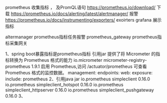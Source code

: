 prometheus 收集指标 ， 及PromQL语句
    https://prometheus.io/download/ 下载
    https://prometheus.io/docs/alerting/latest/alertmanager/ 报警
    https://prometheus.io/docs/instrumenting/exporters/ exoirters
    grafana 展示指标    

altermanager prometheus指标任务报警
prometheus_gateway prometheus指标采集网关

1、spring boot暴露指标是prometheus指标
引用jar 提供了将 Micrometer 的指标转换为 Prometheus 格式的能力
<dependency>
    <groupId>io.micrometer</groupId>
    <artifactId>micrometer-registry-prometheus</artifactId>
    <version>1.9.1</version>
</dependency>
启用 Prometheus,访问 /actuator/prometheus 可查看 Prometheus 格式的监控数据。
    management:
        endpoints:
            web:
                exposure:
                    include: prometheus
2、引用java jar
    <!-- The prometheus client begin-->
    <!-- Prometheus 核心客户端库 -->
    <dependency>
        <groupId>io.prometheus</groupId>
        <artifactId>simpleclient</artifactId>
        <version>0.16.0</version>
    </dependency>
    <!-- Hotspot JVM 指标收集器 -->
    <dependency>
        <groupId>io.prometheus</groupId>
        <artifactId>simpleclient_hotspot</artifactId>
        <version>0.16.0</version>
    </dependency>
    <!-- Prometheus HTTPServer 用于暴露指标 -->
    <dependency>
        <groupId>io.prometheus</groupId>
        <artifactId>simpleclient_httpserver</artifactId>
        <version>0.16.0</version>
    </dependency>
    <!-- 推送数据到 pushgateway -->
    <dependency>
        <groupId>io.prometheus</groupId>
        <artifactId>simpleclient_pushgateway</artifactId>
        <version>0.16.0</version>
    </dependency>
    <!-- The prometheus client end-->
3、